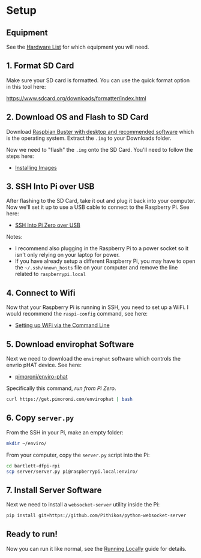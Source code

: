 # Setup

## Equipment

See the [Hardware List](./hardware-list.md) for which equipment you will need.

## 1. Format SD Card

Make sure your SD card is formatted. You can use the quick format option in this tool here:

https://www.sdcard.org/downloads/formatter/index.html

## 2. Download OS and Flash to SD Card

Download [Raspbian Buster with desktop and recommended software](https://www.raspberrypi.org/downloads/raspbian/) which is the operating system. Extract the `.img` to your Downloads folder.

Now we need to "flash" the `.img` onto the SD Card. You'll need to follow the steps here:

- [Installing Images](https://www.raspberrypi.org/documentation/installation/installing-images/)

## 3. SSH Into Pi over USB

After flashing to the SD Card, take it out and plug it back into your computer. Now we'll set it up to use a USB cable to connect to the Raspberry Pi. See here:

- [SSH Into Pi Zero over USB](https://desertbot.io/blog/ssh-into-pi-zero-over-usb)

Notes:

- I recommend also plugging in the Raspberry Pi to a power socket so it isn't only relying on your laptop for power.
- If you have already setup a different Raspberry Pi, you may have to open the `~/.ssh/known_hosts` file on your computer and remove the line related to `raspberrypi.local`

## 4. Connect to Wifi

Now that your Raspberry Pi is running in SSH, you need to set up a WiFi. I would recommend the `raspi-config` command, see here:

- [Setting up WiFi via the Command Line](https://www.raspberrypi.org/documentation/configuration/wireless/wireless-cli.md)

## 5. Download envirophat Software

Next we need to download the `envirophat` software which controls the envrio pHAT device. See here:

- [pimoroni/enviro-phat](https://github.com/pimoroni/enviro-phat)

Specifically this command, *run from Pi Zero*.

```sh
curl https://get.pimoroni.com/envirophat | bash
```

## 6. Copy `server.py`

From the SSH in your Pi, make an empty folder:

```sh
mkdir ~/enviro/
```

From your computer, copy the `server.py` script into the Pi:

```sh
cd bartlett-dfpi-rpi
scp server/server.py pi@raspberrypi.local:enviro/
```

## 7. Install Server Software

Next we need to install a `websocket-server` utility inside the Pi:

```sh
pip install git+https://github.com/Pithikos/python-websocket-server
```

## Ready to run!

Now you can run it like normal, see the [Running Locally](./running-locally.md) guide for details.
